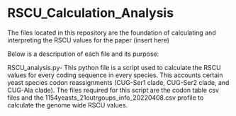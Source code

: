 # RSCU_Calculation_Analysis

The files located in this repository are the foundation of calculating and interpreting the RSCU values for the paper (insert here)

Below is a descripution of each file and its purpose:

RSCU_analysis.py- This python file is a script used to calculate the RSCU values for every coding sequence in every species. This accounts certain yeast species codon reassignments (CUG-Ser1 clade, CUG-Ser2 clade, and CUG-Ala clade). The files required for this script are the codon table csv files and the 1154yeasts_21outrgoups_info_20220408.csv profile to calculate the genome wide RSCU values.
